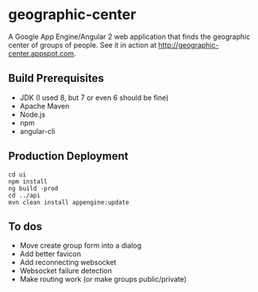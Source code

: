 # geographic-center
A Google App Engine/Angular 2 web application that finds the geographic center of groups of people. See it in action at http://geographic-center.appspot.com.

## Build Prerequisites
* JDK (I used 8, but 7 or even 6 should be fine)
* Apache Maven
* Node.js
* npm
* angular-cli

## Production Deployment
    cd ui
    npm install
    ng build -prod
    cd ../api
    mvn clean install appengine:update

## To dos
* Move create group form into a dialog
* Add better favicon
* Add reconnecting websocket
* Websocket failure detection
* Make routing work (or make groups public/private)